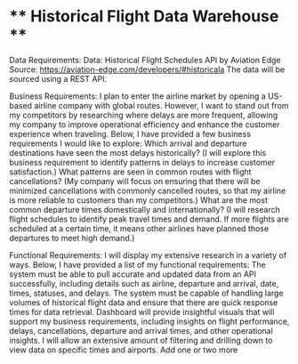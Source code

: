  # ** Historical Flight Data Warehouse **

Data Requirements:
Data: Historical Flight Schedules API by Aviation Edge
Source: https://aviation-edge.com/developers/#historicala
The data will be sourced using a REST API.

Business Requirements: 
I plan to enter the airline market by opening a US-based airline company with global routes. However, I want to stand out from my competitors by researching where delays are more frequent, allowing my company to improve operational efficiency and enhance the customer experience when traveling. Below, I have provided a few business requirements I would like to explore:
Which arrival and departure destinations have seen the most delays historically? (I will explore this business requirement to identify patterns in delays to increase customer satisfaction.)
What patterns are seen in common routes with flight cancellations? (My company will focus on ensuring that there will be minimized cancellations with commonly cancelled routes, so that my airline is more reliable to customers than my competitors.)
What are the most common departure times domestically and internationally? (I will research flight schedules to identify peak travel times and demand. If more flights are scheduled at a certain time, it means other airlines have planned those departures to meet high demand.)

Functional Requirements:
I will display my extensive research in a variety of ways. Below, I have provided a list of my functional requirements:
The system must be able to pull accurate and updated data from an API successfully, including details such as airline, departure and arrival, date, times, statuses, and delays.
The system must be capable of handling large volumes of historical flight data and ensure that there are quick response times for data retrieval.
Dashboard will provide insightful visuals that will support my business requirements, including insights on flight performance, delays, cancellations, departure and arrival times, and other operational insights. I will allow an extensive amount of filtering and drilling down to view data on specific times and airports.
Add one or two more

